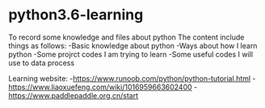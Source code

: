 # python3.6-learning
To record some knowledge and files about python
The content include things as follows:
  -Basic knowledge about python
  -Ways about how I learn python
  -Some projrct codes I am trying to learn
  -Some useful codes I will use to data process

Learning website:
    -https://www.runoob.com/python/python-tutorial.html
    -https://www.liaoxuefeng.com/wiki/1016959663602400
    -https://www.paddlepaddle.org.cn/start
